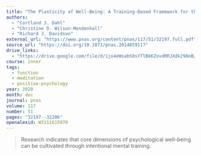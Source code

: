 ```yaml
---
title: "The Plasticity of Well-Being: A Training-Based Framework for the Cultivation of Human Flourishing"
authors:
  - "Cortland J. Dahl"
  - "Christine D. Wilson-Mendenhall"
  - "Richard J. Davidson"
external_url: "https://www.pnas.org/content/pnas/117/51/32197.full.pdf"
source_url: "https://doi.org/10.1073/pnas.2014859117"
drive_links:
  - "https://drive.google.com/file/d/1jo4eWsabS0sYTlBkKZovdRRJXdk298oB/view?usp=drivesdk"
course: inner
tags:
  - function
  - meditation
  - positive-psychology
year: 2020
month: dec
journal: pnas
volume: 117
number: 51
pages: "32197--32206"
openalexid: W3111615970
---
```


> Research indicates that core dimensions of psychological well-being can be cultivated through intentional mental training.
